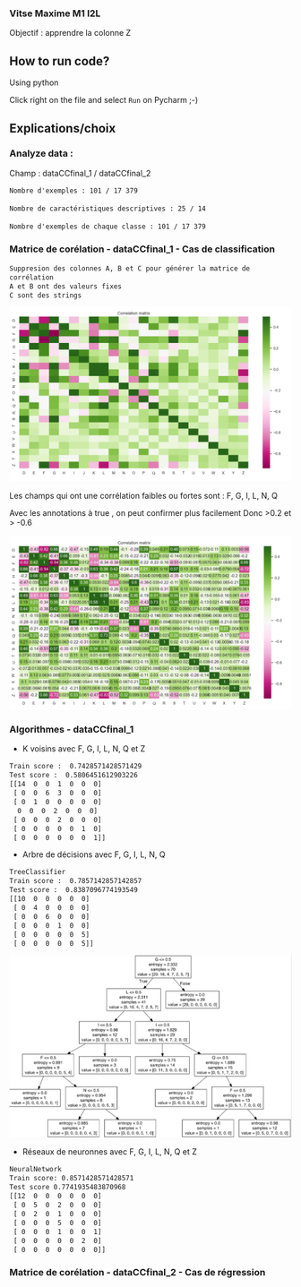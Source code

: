 ### Vitse Maxime M1 I2L

Objectif : apprendre la colonne Z

## How to run code?

Using python

Click right on the file and select `Run` on Pycharm ;-)

## Explications/choix

### Analyze data : 

Champ : dataCCfinal_1 / dataCCfinal_2

    Nombre d'exemples : 101 / 17 379

    Nombre de caractéristiques descriptives : 25 / 14

    Nombre d'exemples de chaque classe : 101 / 17 379


### Matrice de corélation - dataCCfinal_1 - Cas de classification

    Suppresion des colonnes A, B et C pour générer la matrice de corrélation
    A et B ont des valeurs fixes
    C sont des strings

![imgs/correlation_matrix_data_1.png](imgs/correlation_matrix_data_1.png)

Les champs qui ont une corrélation faibles ou fortes sont : 
F, G, I, L, N, Q

Avec les annotations à true , on peut confirmer plus facilement
Donc >0.2 et > -0.6

![imgs/correlation_matrix_data_1.png](imgs/correlation_matrix_data_1_with_annot.png)

### Algorithmes - dataCCfinal_1
- K voisins avec  F, G, I, L, N, Q et Z
    
```
Train score :  0.7428571428571429
Test score :  0.5806451612903226
[[14  0  0  1  0  0  0]
 [ 0  0  6  3  0  0  0]
 [ 0  1  0  0  0  0  0]
  0  0  0  2  0  0  0]
 [ 0  0  0  2  0  0  0]
 [ 0  0  0  0  0  1  0]
 [ 0  0  0  0  0  0  1]]
 ```

- Arbre de décisions avec  F, G, I, L, N, Q

```
TreeClassifier
Train score :  0.7857142857142857
Test score :  0.8387096774193549
[[10  0  0  0  0  0]
 [ 0  4  0  0  0  0]
 [ 0  0  6  0  0  0]
 [ 0  0  0  1  0  0]
 [ 0  0  0  0  0  5]
 [ 0  0  0  0  0  5]]
```

![imgs/TreeClassifier_data1.png](imgs/TreeClassifier_data1.png)

- Réseaux de neuronnes avec  F, G, I, L, N, Q et Z

```
NeuralNetwork
Train score: 0.8571428571428571
Test score 0.7741935483870968
[[12  0  0  0  0  0  0]
 [ 0  5  0  2  0  0  0]
 [ 0  2  0  1  0  0  0]
 [ 0  0  0  5  0  0  0]
 [ 0  0  0  1  0  0  1]
 [ 0  0  0  0  0  2  0]
 [ 0  0  0  0  0  0  0]]
```

### Matrice de corélation - dataCCfinal_2 - Cas de régression
